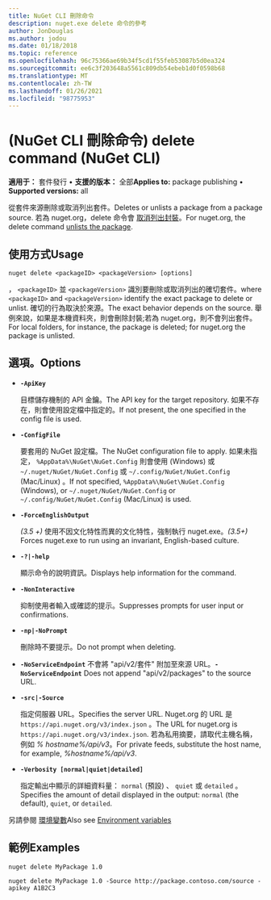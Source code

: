 ```yaml
---
title: NuGet CLI 刪除命令
description: nuget.exe delete 命令的參考
author: JonDouglas
ms.author: jodou
ms.date: 01/18/2018
ms.topic: reference
ms.openlocfilehash: 96c75366ae69b34f5cd1f55feb53087b5d0ea324
ms.sourcegitcommit: ee6c3f203648a5561c809db54ebeb1d0f0598b68
ms.translationtype: MT
ms.contentlocale: zh-TW
ms.lasthandoff: 01/26/2021
ms.locfileid: "98775953"
---
```

# <a name="delete-command-nuget-cli"></a><span data-ttu-id="56c01-103"> (NuGet CLI 刪除命令) </span><span class="sxs-lookup"><span data-stu-id="56c01-103">delete command (NuGet CLI)</span></span>

<span data-ttu-id="56c01-104">**適用于：** 套件發行 &bullet; **支援的版本：** 全部</span><span class="sxs-lookup"><span data-stu-id="56c01-104">**Applies to:** package publishing &bullet; **Supported versions:** all</span></span>

<span data-ttu-id="56c01-105">從套件來源刪除或取消列出套件。</span><span class="sxs-lookup"><span data-stu-id="56c01-105">Deletes or unlists a package from a package source.</span></span> <span data-ttu-id="56c01-106">若為 nuget.org，delete 命令會 [取消列出封裝](../../nuget-org/policies/deleting-packages.md)。</span><span class="sxs-lookup"><span data-stu-id="56c01-106">For nuget.org, the delete command [unlists the package](../../nuget-org/policies/deleting-packages.md).</span></span>

## <a name="usage"></a><span data-ttu-id="56c01-107">使用方式</span><span class="sxs-lookup"><span data-stu-id="56c01-107">Usage</span></span>

```cli
nuget delete <packageID> <packageVersion> [options]
```

<span data-ttu-id="56c01-108">， `<packageID>` 並 `<packageVersion>` 識別要刪除或取消列出的確切套件。</span><span class="sxs-lookup"><span data-stu-id="56c01-108">where `<packageID>` and `<packageVersion>` identify the exact package to delete or unlist.</span></span> <span data-ttu-id="56c01-109">確切的行為取決於來源。</span><span class="sxs-lookup"><span data-stu-id="56c01-109">The exact behavior depends on the source.</span></span> <span data-ttu-id="56c01-110">舉例來說，如果是本機資料夾，則會刪除封裝;若為 nuget.org，則不會列出套件。</span><span class="sxs-lookup"><span data-stu-id="56c01-110">For local folders, for instance, the package is deleted; for nuget.org the package is unlisted.</span></span>

## <a name="options"></a><span data-ttu-id="56c01-111">選項。</span><span class="sxs-lookup"><span data-stu-id="56c01-111">Options</span></span>

- **`-ApiKey`**

  <span data-ttu-id="56c01-112">目標儲存機制的 API 金鑰。</span><span class="sxs-lookup"><span data-stu-id="56c01-112">The API key for the target repository.</span></span> <span data-ttu-id="56c01-113">如果不存在，則會使用設定檔中指定的。</span><span class="sxs-lookup"><span data-stu-id="56c01-113">If not present, the one specified in the config file is used.</span></span>

- **`-ConfigFile`**

  <span data-ttu-id="56c01-114">要套用的 NuGet 設定檔。</span><span class="sxs-lookup"><span data-stu-id="56c01-114">The NuGet configuration file to apply.</span></span> <span data-ttu-id="56c01-115">如果未指定， `%AppData%\NuGet\NuGet.Config` 則會使用 (Windows) 或 `~/.nuget/NuGet/NuGet.Config` 或 `~/.config/NuGet/NuGet.Config` (Mac/Linux) 。</span><span class="sxs-lookup"><span data-stu-id="56c01-115">If not specified, `%AppData%\NuGet\NuGet.Config` (Windows), or `~/.nuget/NuGet/NuGet.Config` or `~/.config/NuGet/NuGet.Config` (Mac/Linux) is used.</span></span>

- **`-ForceEnglishOutput`**

  <span data-ttu-id="56c01-116">*(3.5 +)* 使用不因文化特性而異的文化特性，強制執行 nuget.exe。</span><span class="sxs-lookup"><span data-stu-id="56c01-116">*(3.5+)* Forces nuget.exe to run using an invariant, English-based culture.</span></span>

- **`-?|-help`**

  <span data-ttu-id="56c01-117">顯示命令的說明資訊。</span><span class="sxs-lookup"><span data-stu-id="56c01-117">Displays help information for the command.</span></span>

- **`-NonInteractive`**

  <span data-ttu-id="56c01-118">抑制使用者輸入或確認的提示。</span><span class="sxs-lookup"><span data-stu-id="56c01-118">Suppresses prompts for user input or confirmations.</span></span>

 - **`-np|-NoPrompt`**

   <span data-ttu-id="56c01-119">刪除時不要提示。</span><span class="sxs-lookup"><span data-stu-id="56c01-119">Do not prompt when deleting.</span></span>

 - <span data-ttu-id="56c01-120">**`-NoServiceEndpoint`** 不會將 "api/v2/套件" 附加至來源 URL。</span><span class="sxs-lookup"><span data-stu-id="56c01-120">**`-NoServiceEndpoint`** Does not append "api/v2/packages" to the source URL.</span></span>

- **`-src|-Source`**

  <span data-ttu-id="56c01-121">指定伺服器 URL。</span><span class="sxs-lookup"><span data-stu-id="56c01-121">Specifies the server URL.</span></span> <span data-ttu-id="56c01-122">Nuget.org 的 URL 是 `https://api.nuget.org/v3/index.json` 。</span><span class="sxs-lookup"><span data-stu-id="56c01-122">The URL for nuget.org is `https://api.nuget.org/v3/index.json`.</span></span> <span data-ttu-id="56c01-123">若為私用摘要，請取代主機名稱，例如 *% hostname%/api/v3*。</span><span class="sxs-lookup"><span data-stu-id="56c01-123">For private feeds, substitute the host name, for example, *%hostname%/api/v3*.</span></span>

- **`-Verbosity [normal|quiet|detailed]`**

  <span data-ttu-id="56c01-124">指定輸出中顯示的詳細資料量： `normal` (預設) 、 `quiet` 或 `detailed` 。</span><span class="sxs-lookup"><span data-stu-id="56c01-124">Specifies the amount of detail displayed in the output: `normal` (the default), `quiet`, or `detailed`.</span></span>

<span data-ttu-id="56c01-125">另請參閱 [環境變數](cli-ref-environment-variables.md)</span><span class="sxs-lookup"><span data-stu-id="56c01-125">Also see [Environment variables](cli-ref-environment-variables.md)</span></span>

## <a name="examples"></a><span data-ttu-id="56c01-126">範例</span><span class="sxs-lookup"><span data-stu-id="56c01-126">Examples</span></span>

```cli
nuget delete MyPackage 1.0

nuget delete MyPackage 1.0 -Source http://package.contoso.com/source -apikey A1B2C3
```
